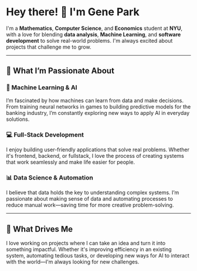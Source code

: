 # Hey there! 👋 I'm Gene Park

I'm a **Mathematics**, **Computer Science**, and **Economics** student at **NYU**, with a love for blending **data analysis**, **Machine Learning**, and **software development** to solve real-world problems. I'm always excited about projects that challenge me to grow.

---

## 🚀 **What I’m Passionate About**

### **🧠 Machine Learning & AI**
I’m fascinated by how machines can learn from data and make decisions. From training neural networks in games to building predictive models for the banking industry, I’m constantly exploring new ways to apply AI in everyday solutions.

### **💻 Full-Stack Development**
I enjoy building user-friendly applications that solve real problems. Whether it's frontend, backend, or fullstack, I love the process of creating systems that work seamlessly and make life easier for people.

### **📊 Data Science & Automation**
I believe that data holds the key to understanding complex systems. I’m passionate about making sense of data and automating processes to reduce manual work—saving time for more creative problem-solving.

---

## 🌱 **What Drives Me**

I love working on projects where I can take an idea and turn it into something impactful. Whether it's improving efficiency in an existing system, automating tedious tasks, or developing new ways for AI to interact with the world—I'm always looking for new challenges.  
